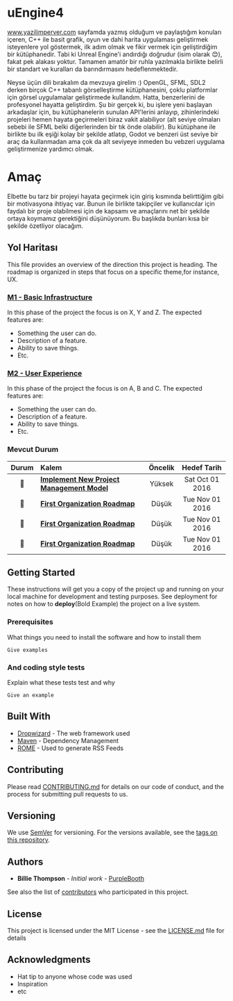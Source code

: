 # uEngine4

www.yazilimperver.com sayfamda yazmış olduğum ve paylaştığım konuları içeren, C++ ile basit grafik, oyun ve dahi harita uygulaması geliştirmek isteyenlere yol göstermek, ilk adım olmak ve fikir vermek için geliştirdiğim bir kütüphanedir. Tabi ki Unreal Engine'i andırdığı doğrudur (isim olarak 😊), fakat pek alakası yoktur. Tamamen amatör bir ruhla yazılmakla birlikte belirli bir standart ve kuralları da barındırmasını hedeflenmektedir.

Neyse üçün dili bırakalım da mevzuya girelim :) OpenGL, SFML, SDL2 derken birçok C++ tabanlı görselleştirme kütüphanesini, çoklu platformlar için görsel uygulamalar geliştirmede kullandım. Hatta, benzerlerini de profesyonel hayatta geliştirdim. Şu bir gerçek ki, bu işlere yeni başlayan arkadaşlar için, bu kütüphanelerin sunulan API'lerini anlayıp, zihinlerindeki projeleri hemen hayata geçirmeleri biraz vakit alabiliyor (alt seviye olmaları sebebi ile SFML belki diğerlerinden bir tık önde olabilir). Bu kütüphane ile birlikte bu ilk eşiği kolay bir şekilde atlatıp, Godot ve benzeri üst seviye bir araç da kullanmadan ama çok da alt seviyeye inmeden bu vebzeri uygulama geliştirmenize yardımcı olmak.

# Amaç

Elbette bu tarz bir projeyi hayata geçirmek için giriş kısmında belirttiğim gibi bir motivasyona ihtiyaç var. Bunun ile birlikte takipçiler ve kullanıcılar için faydalı bir proje olabilmesi için de kapsamı ve amaçlarını net bir şekilde ortaya koymamız gerektiğini düşünüyorum. Bu başlıkda bunları kısa bir şekilde özetliyor olacağım. 

## Yol Haritası

This file provides an overview of the direction this project is heading. The roadmap is organized in steps that focus on a specific theme,for instance, UX.

### [M1 - Basic Infrastructure](https://github.com/Dovyski/template/milestone/1)

In this phase of the project the focus is on X, Y and Z. The expected features are:

- Something the user can do.
- Description of a feature.
- Ability to save things.
- Etc.

### [M2 - User Experience](https://github.com/Dovyski/template/milestone/2)

In this phase of the project the focus is on A, B and C. The expected features are:

- Something the user can do.
- Description of a feature.
- Ability to save things.
- Etc.

### Mevcut Durum

| Durum | Kalem | Öncelik | Hedef Tarih |
| :---: | :--- | :---: | :---: |
| 🚀 | **[Implement New Project Management Model](#implement-new-project-management-model)** | Yüksek | Sat Oct 01 2016 |
| 🚀 | **[First Organization Roadmap](#first-organization-roadmap)** | Düşük | Tue Nov 01 2016 |
| 🚀 | **[First Organization Roadmap](#first-organization-roadmap)** | Düşük | Tue Nov 01 2016 |
| 🚀 | **[First Organization Roadmap](#first-organization-roadmap)** | Düşük | Tue Nov 01 2016 |

## Getting Started

These instructions will get you a copy of the project up and running on your local machine for development and testing purposes. See deployment for notes on how to **deploy**(Bold Example) the project on a live system.

### Prerequisites

What things you need to install the software and how to install them

```
Give examples
```

### And coding style tests

Explain what these tests test and why

```
Give an example
```

## Built With

* [Dropwizard](http://www.dropwizard.io/1.0.2/docs/) - The web framework used
* [Maven](https://maven.apache.org/) - Dependency Management
* [ROME](https://rometools.github.io/rome/) - Used to generate RSS Feeds

## Contributing

Please read [CONTRIBUTING.md](https://gist.github.com/PurpleBooth/b24679402957c63ec426) for details on our code of conduct, and the process for submitting pull requests to us.

## Versioning

We use [SemVer](http://semver.org/) for versioning. For the versions available, see the [tags on this repository](https://github.com/your/project/tags). 

## Authors

* **Billie Thompson** - *Initial work* - [PurpleBooth](https://github.com/PurpleBooth)

See also the list of [contributors](https://github.com/your/project/contributors) who participated in this project.

## License

This project is licensed under the MIT License - see the [LICENSE.md](LICENSE.md) file for details

## Acknowledgments

* Hat tip to anyone whose code was used
* Inspiration
* etc
